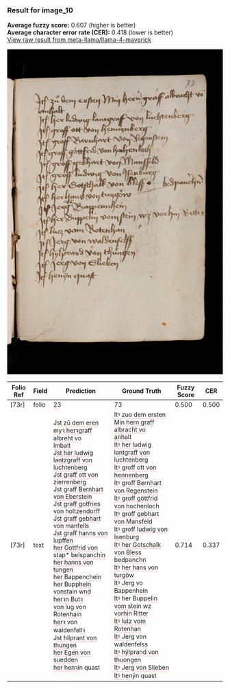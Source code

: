 ### Result for image_10
**Average fuzzy score:** 0.607 (higher is better)<br>**Average character error rate (CER):** 0.418 (lower is better)<br>[View raw result from meta-llama/llama-4-maverick](https://github.com/RISE-UNIBAS/humanities_data_benchmark/blob/main/results/2025-10-24/T0301/request_T0301_image_10.json)

<img src="https://github.com/RISE-UNIBAS/humanities_data_benchmark/blob/main/benchmarks/medieval_manuscripts/images/image_10.jpg?raw=true" alt="image_10" width="800px">

<style>
.diff { text-decoration: underline; text-decoration-color: #ffcccc; text-decoration-style: wavy; }
</style>

| Folio Ref | Field | Prediction | Ground Truth | Fuzzy Score | CER |
|-----------|-------|------------|--------------|-------------|-----|
| [73r] | folio | <span class="diff">2</span>3 | <span class="diff">7</span>3 | 0.500 | 0.500 |
| [73r] | text | J<span class="diff">st zů dem eren myꝛ herꝛgraff albreht vo<br>lmbalt<br>Jst her ludwig lantzgraff von luchtenberg<br>Jst graff ott von zierrenberg<br>Jst graff Bernhart von Eberstein<br>Jst graff gotfries von holtzendorff<br>Jst graff gebhart von manfells<br>Jst graff hanns von lupffen<br>her Gottfrid von stap* belspanchin<br>her hanns von tungen<br>her</span> Bappen<span class="diff">chein<br></span>her Bupp<span class="diff">hein vonsta</span>in w<span class="diff">nd herꝛn Butꝛ<br>von lug vo</span>n R<span class="diff">otenhain<br>herꝛ</span> von waldenfel<span class="diff">lꝛ<br></span>J<span class="diff">st hilprant von thungen<br>her Egen von suedden<br>her henꝛi</span>n quast | <span class="diff">Itꝰ zuo dem ersten Min hern graff albracht vo<br> anhalt<br> Itꝰ her ludwig lantgraff von luchtenberg<br> Itꝰ groff ott von hennenberg<br> Itꝰ groff Bernhart von Regenstein<br> Itꝰ groff göttfrid von hochenloch<br>  Itꝰ groff gebhart von Mansfeld<br> Itꝰ groff ludwig von Isenburg<br> Itꝰ her Gotschalk von Bless bedpanchn<br> Itꝰ her hans von turgöw<br> Itꝰ </span>J<span class="diff">erg vo</span> Bappen<span class="diff">hein<br> Itꝰ </span>her Bupp<span class="diff">elin vom ste</span>in w<span class="diff">z vorhi</span>n R<span class="diff">itter<br> Itꝰ lutz vom Rotenhan<br> Itꝰ Jerg</span> von waldenfel<span class="diff">ss<br> Itꝰ hÿlprand von thuongen<br> Itꝰ </span>J<span class="diff">erg von Slieben<br> Itꝰ henÿ</span>n quast | 0.714 | 0.337 |
